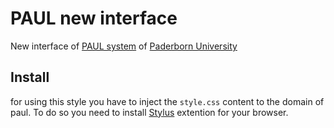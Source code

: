 # PAUL new interface
New interface of [PAUL system](https://paul.uni-paderborn.de) of [Paderborn University](https://uni-paderborn.de)

## Install
for using this style you have to inject the `style.css` content to the domain of paul. To do so you need to install [Stylus](https://add0n.com/stylus.html) extention for your browser.
